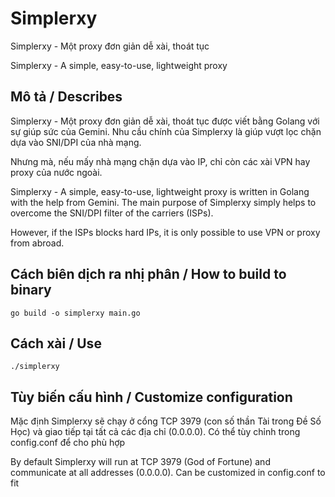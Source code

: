 # Simplerxy
Simplerxy - Một proxy đơn giản dễ xài, thoát tục

Simplerxy - A simple, easy-to-use, lightweight proxy

## Mô tả / Describes
Simplerxy - Một proxy đơn giản dễ xài, thoát tục được viết bằng Golang với sự giúp sức của Gemini. Nhu cầu chính của Simplerxy là giúp vượt lọc chặn dựa vào SNI/DPI của nhà mạng.

Nhưng mà, nếu mấy nhà mạng chặn dựa vào IP, chỉ còn các xài VPN hay proxy của nước ngoài.

Simplerxy - A simple, easy-to-use, lightweight proxy is written in Golang with the help from Gemini. The main purpose of Simplerxy simply helps to overcome the SNI/DPI filter of the carriers (ISPs).

However, if the ISPs blocks hard IPs, it is only possible to use VPN or proxy from abroad.

## Cách biên dịch ra nhị phân / How to build to binary
```
go build -o simplerxy main.go
```

## Cách xài / Use
```
./simplerxy
```

## Tùy biến cấu hình / Customize configuration
Mặc định Simplerxy sẽ chạy ở cổng TCP 3979 (con số thần Tài trong Đề Số Học) và giao tiếp tại tất cả các địa chỉ (0.0.0.0). Có thể tùy chỉnh trong config.conf để cho phù hợp

By default Simplerxy will run at TCP 3979 (God of Fortune) and communicate at all addresses (0.0.0.0). Can be customized in config.conf to fit